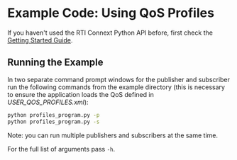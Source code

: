 # Example Code: Using QoS Profiles

If you haven't used the RTI Connext Python API before, first check the
[Getting Started Guide](https://community.rti.com/static/documentation/connext-dds/7.0.0/doc/manuals/connext_dds_professional/getting_started_guide/index.html).

## Running the Example

In two separate command prompt windows for the publisher and subscriber run the
following commands from the example directory (this is necessary to ensure the
application loads the QoS defined in *USER_QOS_PROFILES.xml*):

```sh
python profiles_program.py -p
python profiles_program.py -s
```

Note: you can run multiple publishers and subscribers at the same time.

For the full list of arguments pass `-h`.

